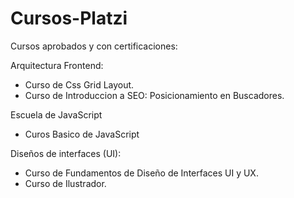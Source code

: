 # Cursos-Platzi

Cursos aprobados y con certificaciones:
  
Arquitectura Frontend:
  - Curso de Css Grid Layout.
  - Curso de Introduccion a SEO: Posicionamiento en Buscadores.
 
Escuela de JavaScript
  - Curos Basico de JavaScript

Diseños de interfaces (UI):
  - Curso de Fundamentos de Diseño de Interfaces UI y UX.
  - Curso de Ilustrador.